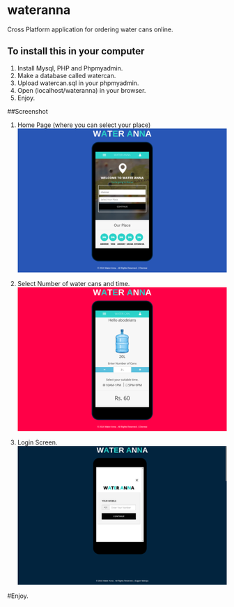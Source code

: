 # wateranna
Cross Platform application for ordering water cans online.

## To install this in your computer

1. Install Mysql, PHP and Phpmyadmin.
2. Make a database called watercan.
3. Upload watercan.sql in your phpmyadmin.
4. Open (localhost/wateranna) in your browser.
5. Enjoy.

##Screenshot

1. Home Page (where you can select your place)
![alt tag](https://github.com/Sugamm/wateranna/blob/master/images/s1.png)

2. Select Number of water cans and time.
![alt tag](https://github.com/Sugamm/wateranna/blob/master/images/s2.png)

3. Login Screen.
![alt tag](https://github.com/Sugamm/wateranna/blob/master/images/s3.png)

#Enjoy.
